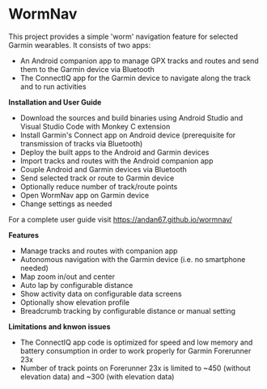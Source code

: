WormNav
===================================

This project provides a simple 'worm' navigation feature for selected Garmin wearables.
It consists of two apps:
- An Android companion app to manage GPX tracks and routes and send them to the Garmin device via Bluetooth
- The ConnectIQ app for the Garmin device to navigate along the track and to run activities

**Installation and User Guide**
- Download the sources and build binaries using Android Studio and Visual Studio Code with Monkey C extension
- Install Garmin's Connect app on Android device (prerequisite for transmission of tracks via Bluetooth)
- Deploy the built apps to the Android and Garmin devices
- Import tracks and routes with the Android companion app
- Couple Android and Garmin devices via Bluetooth
- Send selected track or route to Garmin device
- Optionally reduce number of track/route points
- Open WormNav app on Garmin device
- Change settings as needed

For a complete user guide visit https://andan67.github.io/wormnav/

**Features**
- Manage tracks and routes with companion app
- Autonomous navigation with the Garmin device (i.e. no smartphone needed)
- Map zoom in/out and center
- Auto lap by configurable distance
- Show activity data on configurable data screens
- Optionally show elevation profile
- Breadcrumb tracking by configurable distance or manual setting
 
**Limitations and knwon issues**
- The ConnectIQ app code is optimized for speed and low memory and battery consumption in order to work properly for Garmin Forerunner 23x
- Number of track points on Forerunner 23x is limited to ~450 (without elevation data) and ~300 (with elevation data)